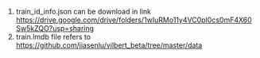1. train_id_info.json can be download in link  https://drive.google.com/drive/folders/1wIuRMo11y4VC0pI0cs0mF4X60Sw5kZQO?usp=sharing
2. train.lmdb file refers to https://github.com/jiasenlu/vilbert_beta/tree/master/data







